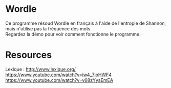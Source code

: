 # Wordle
Ce programme résoud Wordle en français à l'aide de l'entropie de Shannon, mais n'utilise pas la fréquence des mots.  
Regardez la démo pour voir comment fonctionne le programme.  

# Resources
Lexique : http://www.lexique.org/  
https://www.youtube.com/watch?v=iw4_7ioHWF4  
https://www.youtube.com/watch?v=v68zYyaEmEA  